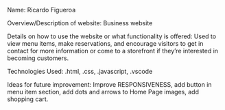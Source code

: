 Name: Ricardo Figueroa

Overview/Description of website: Business website 

Details on how to use the website or what functionality is offered: Used to view menu items, make reservations, and encourage visitors to get in contact for more information or come to a storefront if they’re interested in becoming customers.

Technologies Used: .html, .css, .javascript, .vscode

Ideas for future improvement: Improve RESPONSIVENESS, add button in menu item 
section, add dots and arrows to Home Page images, add shopping cart. 